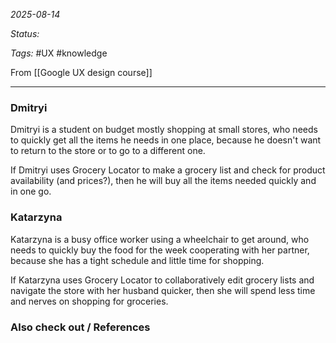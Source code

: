 *2025-08-14*

*Status:* 

*Tags:* #UX #knowledge 

From [[Google UX design course]]

<hr>

### Dmitryi

Dmitryi is a student on budget mostly shopping at small stores, who needs to quickly get all the items he needs in one place, because he doesn't want to return to the store or to go to a different one.

If Dmitryi uses Grocery Locator to make a grocery list and check for product availability (and prices?), then he will buy all the items needed quickly and in one go.
### Katarzyna

Katarzyna is a busy office worker using a wheelchair to get around, who needs to quickly buy the food for the week cooperating with her partner, because she has a tight schedule and little time for shopping.

If Katarzyna uses Grocery Locator to collaboratively edit grocery lists and navigate the store with her husband quicker, then she will spend less time and nerves on shopping for groceries.
### Also check out / References


